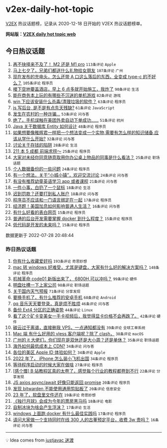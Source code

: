 # v2ex-daily-hot-topic

[V2EX](https://www.v2ex.com/) 热议话题榜，记录从 2020-12-18 日开始的 V2EX 热议话题榜单。

**网站版：[V2EX daily hot topic web](https://boojack.github.io/v2ex-daily-hot-topic-web/)**

## 今日热议话题

<!-- TODAY BEGIN -->

1. [再不抉择来不及了！ M2 还是 M1 pro](https://www.v2ex.com/t/869141) `113条评论` `Apple`
1. [马上七夕了，兄弟们都送什么礼物给女朋友](https://www.v2ex.com/t/869148) `107条评论` `广州`
1. [现在发布的充电头，怎么还带 A 口这么落后的东西，全变成 type-c 的不好么？](https://www.v2ex.com/t/869188) `105条评论` `程序员`
1. [楼下空地要盖酒店，早上 6 点多就开始施工，我炸了](https://www.v2ex.com/t/869134) `90条评论` `生活`
1. [能在商务本上玩的有哪些不沉迷的单机游戏](https://www.v2ex.com/t/869187) `82条评论` `游戏`
1. [win 下应该安装什么杀毒/清理垃圾的软件？](https://www.v2ex.com/t/869240) `63条评论` `程序员`
1. [js 写后台, 是不是有点先天残缺?](https://www.v2ex.com/t/869194) `61条评论` `JavaScript`
1. [发生在农村的一种诈骗...](https://www.v2ex.com/t/869149) `53条评论` `问与答`
1. [绝了，手机误触在美团外卖自动下单成功......](https://www.v2ex.com/t/869213) `51条评论` `杭州`
1. [Java 关于数据库 Entity 如何设计](https://www.v2ex.com/t/869153) `48条评论` `程序员`
1. [如果想要像稚辉君一样把一个想法变成一个实物,需要有怎么样的知识储备,应该从学什么开始?](https://www.v2ex.com/t/869238) `32条评论` `问与答`
1. [讨论关于存钱的陷阱](https://www.v2ex.com/t/869299) `28条评论` `生活`
1. [211 本 5 成都 前端求捞～](https://www.v2ex.com/t/869298) `25条评论` `程序员`
1. [大家对未经你同意随意取用你办公桌上物品的同事是什么看法？](https://www.v2ex.com/t/869186) `25条评论` `职场话题`
1. [个人数据备份的一些问题](https://www.v2ex.com/t/869332) `24条评论` `程序员`
1. [有一个想法，关于“小城小镇”，欢迎交流讨论](https://www.v2ex.com/t/869259) `24条评论` `问与答`
1. [有没有推荐幼童英语学习 app 或者课程](https://www.v2ex.com/t/869197) `21条评论` `问与答`
1. [一件小事，白扔了一个鼠标](https://www.v2ex.com/t/869275) `18条评论` `生活`
1. [迟到罚款？还要打到私人账户](https://www.v2ex.com/t/869256) `18条评论` `问与答`
1. [程序员不应该和一门语言绑定在一起](https://www.v2ex.com/t/869308) `17条评论` `程序员`
1. [经济题！美国加息如何影响普通人生活？](https://www.v2ex.com/t/869314) `16条评论` `问与答`
1. [有什么好看的表白网页](https://www.v2ex.com/t/869345) `15条评论` `程序员`
1. [普通的后台开发需要掌握 docker 到什么程度？](https://www.v2ex.com/t/869271) `15条评论` `程序员`
1. [低代码是开发的未来吗？](https://www.v2ex.com/t/869251) `15条评论` `程序员`

数据更新于 2022-07-28 20:48:44

<!-- TODAY END -->

### 昨日热议话题

<!-- YESTERDAY BEGIN -->

1. [你有什么收藏爱好吗](https://www.v2ex.com/t/868942) `193条评论` `奇思妙想`
1. [mac 转 windows 好难受，尤其是键盘，大家有什么好的解决方案吗？](https://www.v2ex.com/t/868956) `148条评论` `程序员`
1. [机械革命 code01 新版出来了， 6800H,可以冲吗？](https://www.v2ex.com/t/868936) `99条评论` `硬件`
1. [明盘吐槽一下上家公司](https://www.v2ex.com/t/868943) `98条评论` `职场话题`
1. [关于国内天气预报](https://www.v2ex.com/t/868944) `71条评论` `分享发现`
1. [要换手机了，有什么推荐的安卓手机](https://www.v2ex.com/t/869035) `60条评论` `Android`
1. [qq 音乐天天要登录，真是烦不胜烦](https://www.v2ex.com/t/868940) `46条评论` `问与答`
1. [备份 Ext4 分区的正确姿势](https://www.v2ex.com/t/869026) `44条评论` `Linux`
1. [看了这个矿卡变美女一手卡视频后，我觉得显卡价格不会再跌了。](https://www.v2ex.com/t/869060) `42条评论` `硬件`
1. [碳云过于离谱，直接删我 VPS，一点通知都没有](https://www.v2ex.com/t/868931) `39条评论` `全球工单系统`
1. [Mac 端 有什么好用的 vless 客户端呢？除了 clash，](https://www.v2ex.com/t/868960) `38条评论` `macOS`
1. [广州的 it 大佬们，你们现在是双休还是大小周？还是单休？](https://www.v2ex.com/t/868998) `35条评论` `职场话题`
1. [海外如何最低成本上 CDN?](https://www.v2ex.com/t/869076) `34条评论` `问与答`
1. [各位的美区 Apple ID 体验如何？](https://www.v2ex.com/t/869074) `34条评论` `Apple`
1. [2022 年了， iPhone 怎么装小飞机出国](https://www.v2ex.com/t/868975) `34条评论` `程序员`
1. [等待程序启动的时候大家在做啥](https://www.v2ex.com/t/869046) `27条评论` `程序员`
1. [[感个慨] B 站教程区真的太卷了，感觉每个行业的教程都卷到不行](https://www.v2ex.com/t/869065) `22条评论` `分享发现`
1. [JS axios async/await 好像只能返回 promise](https://www.v2ex.com/t/869082) `20条评论` `程序员`
1. [发现 bitwarden 不能使用通用剪贴板了](https://www.v2ex.com/t/869054) `20条评论` `信息安全`
1. [23 年了，软盘里文件还在](https://www.v2ex.com/t/869073) `19条评论` `奇思妙想`
1. [《独行月球》会成为今年的票房黑马吗](https://www.v2ex.com/t/869023) `18条评论` `电影`
1. [自制冰块为啥会产生浮沫？](https://www.v2ex.com/t/869031) `17条评论` `生活`
1. [windows 上面跑 docker 有什么最佳实践吗](https://www.v2ex.com/t/868950) `17条评论` `程序员`
1. [请问大家做一个支持同时在线 300 人的古董预定平台，收费 3w 贵吗？](https://www.v2ex.com/t/868987) `16条评论` `问与答`

<!-- YESTERDAY END -->

---

💡 Idea comes from [justjavac 迷渡](https://github.com/justjavac/)
